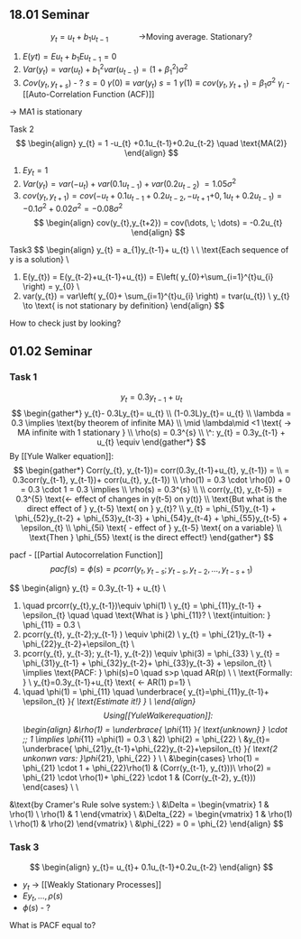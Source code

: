 ## 18.01 Seminar
$$
y_{t} = u_{t} + b_{1}u_{t-1} \quad \quad \quad \text{ ->Moving average.   Stationary?}
$$
1) $E(yt) = Eu_{t} + b_{1}Eu_{t-1}=0$
2) $Var(y_t)= var(u_t) + b_{1}^{2}var(u_{t-1}) =(1+\beta_{1}^{2})\sigma^{2}$
3) $Cov(y_{t},y_{t+s})$ - ?
$s = 0$         $\gamma(0)\equiv var(y_{t})$
$s = 1$         $\gamma(1) \equiv cov(y_{t},y_{t+1}) = \beta_{1}\sigma^{2}$
$\gamma_{i}$ - [[Auto-Correlation Function (ACF)]]

$\to$ MA1 is stationary

Task 2
$$
\begin{align}
y_{t} = 1 -u_{t} +0.1u_{t-1}+0.2u_{t-2} \quad \text{MA(2)}
\end{align}
$$
1) $Ey_{t} = 1$
2) $Var(y_{t}) = var(-u_{t})+var(0.1u_{t-1})+var(0.2u_{t-2})$
$= 1.05\sigma^{2}$
3) $cov(y_{t},y_{t+1})=cov(-u_{t}+0.1u_{t-1}+0.2u_{t-2}, -u_{t+1}$$+0,1u_{t}+0.2u_{t-1}) = -0.1\sigma^{2}+0.02\sigma^{2}=-0.08\sigma^{2}$ 
     $$
\begin{align}
cov(y_{t},y_{t+2}) = cov(\dots,   \; \dots) = -0.2u_{t}
\end{align}
$$

Task3
$$
\begin{align}
y_{t} = a_{1}y_{t-1}+ u_{t} \\ \\
\text{Each sequence of y is a solution} \\
1) E(y_{t}) = E(y_{t-2}+u_{t-1}+u_{t}) = E\left( y_{0}+\sum_{i=1}^{t}u_{i} \right) = y_{0} \\
2) var(y_{t}) = var\left( y_{0}+ \sum_{i=1}^{t}u_{i} \right) = tvar(u_{t}) \\
y_{t} \to \text{ is not stationary by definition} 
\end{align}
$$

How to check just by looking? 


## 01.02 Seminar
### Task 1
$$
y_{t}= 0.3y_{t-1} + u_{t}
$$
$$
\begin{gather*}
y_{t}- 0.3Ly_{t}= u_{t} \\
(1-0.3L)y_{t}= u_{t} \\
\lambda = 0.3 \implies \text{by theorem of infinite MA} \\
\mid \lambda\mid <1 \text{ -> MA infinite with 1 stationary } \\
\rho(s) = 0.3^{s}   \\
\^: y_{t} = 0.3y_{t-1} + u_{t} \equiv
\end{gather*}
$$
By [[Yule Walker equation]]: 
$$
\begin{gather*}
Corr(y_{t}, y_{t-1})= corr(0.3y_{t-1}+u_{t}, y_{t-1}) =  \\
= 0.3corr(y_{t-1}, y_{t-1})+ corr(u_{t}, y_{t-1}) \\
\rho(1) = 0.3  \cdot  \rho(0) + 0 = 0.3  \cdot  1 = 0.3 \implies \\
\rho(s) = 0.3^{s} \\ \\
corr(y_{t}, y_{t-5}) = 0.3^{5} \text{<- effect of changes in y(t-5) on y(t)} \\
\text{But what is the direct effect of } y_{t-5} \text{ on  } y_{t}?  \\
y_{t} = \phi_{51}y_{t-1} + \phi_{52}y_{t-2} + \phi_{53}y_{t-3} + \phi_{54}y_{t-4} + \phi_{55}y_{t-5} + \epsilon_{t} \\
\phi_{5i} \text{ - effect of } y_{t-5} \text{ on a variable} \\
\text{Then } \phi_{55} \text{ is the direct effect!}
\end{gather*}
$$

pacf - [[Partial Autocorrelation Function]]
$$
pacf(s)= \phi(s) = pcorr(y_{t}, y_{t-s};y_{t-s}, y_{t-2},  \dots,y_{t-s+1})
$$

$$
\begin{align}
y_{t} = 0.3y_{t-1} + u_{t} \\
1) \quad prcorr(y_{t},y_{t-1})\equiv \phi(1) \\
y_{t} = \phi_{11}y_{t-1} + \epsilon_{t} \quad \quad \text{What is } \phi_{11}? \\
\text{intuition:  } \phi_{11} = 0.3 \\
2) pcorr(y_{t}, y_{t-2};y_{t-1} ) \equiv \phi(2) \\
y_{t} = \phi_{21}y_{t-1} + \phi_{22}y_{t-2}+\epsilon_{t} \\
3) pcorr(y_{t}, y_{t-3}; y_{t-1}, y_{t-2}) \equiv \phi(3) = \phi_{33}  \\
y_{t} = \phi_{31}y_{t-1} + \phi_{32}y_{t-2}+ \phi_{33}y_{t-3} + \epsilon_{t} \\
\implies \text{PACF: } \phi(s)=0 \quad s>p \quad AR(p) \\ \\
\text{Formally: } \\
y_{t}=0.3y_{t-1}+u_{t} \text{ <- AR(1)   p=1} \\
1) \quad  \phi(1) = \phi_{11} \quad  \underbrace{ y_{t}=\phi_{11}y_{t-1}+ \epsilon_{t} }_{ \text{Estimate it!} } \\
\end{align}
$$
Using [[Yule Walker equation]]:
$$
\begin{align}
&\rho(1) = \underbrace{ \phi_{11} }_{ \text{unknown} }  \cdot \;\; 1 \implies \phi_{11} =\phi(1) = 0.3 \\
&2) \phi(2) = \phi_{22}  \\
&y_{t}= \underbrace{ \phi_{21}y_{t-1}+\phi_{22}y_{t-2}+\epsilon_{t} }_{ \text{2 unkonwn vars: }\phi_{21}, \phi_{22} } \\ \\
&\begin{cases}
\rho(1) = \phi_{21}  \cdot  1 + \phi_{22}\rho(1) & (Corr(y_{t-1}, y_{t}))\\
\rho(2) = \phi_{21} \cdot \rho(1)+ \phi_{22}  \cdot  1 & (Corr(y_{t-2}, y_{t}))
\end{cases} \\ \\

&\text{by Cramer's Rule solve system:} \\
&\Delta = \begin{vmatrix}
1 & \rho(1) \\
\rho(1)  & 1
\end{vmatrix} \\
&\Delta_{22} = \begin{vmatrix}
1 & \rho(1) \\
\rho(1) & \rho(2)
\end{vmatrix} \\
&\phi_{22} = 0 = \phi_{2}
\end{align}
$$
### Task 3
$$
\begin{align}
y_{t}= u_{t}+ 0.1u_{t-1}+0.2u_{t-2}
\end{align}
$$
- $y_{t}$ -> [[Weakly Stationary Processes]]
- $Ey_{t}, \dots, \rho(s)$
- $\phi(s)$ - ? 

What is PACF equal to?

